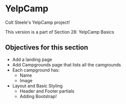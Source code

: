 # YelpCamp
Colt Steele's YelpCamp project!

This version is a part of Section 28: YelpCamp Basics

## Objectives for this section
- Add a landing page
- Add Campgrounds page that lists all the camgrounds
- Each campground has:
    - Name
    - Image
- Layout and Basic Styling
    - Header and Footer partials
    - Adding Bootstrap!
